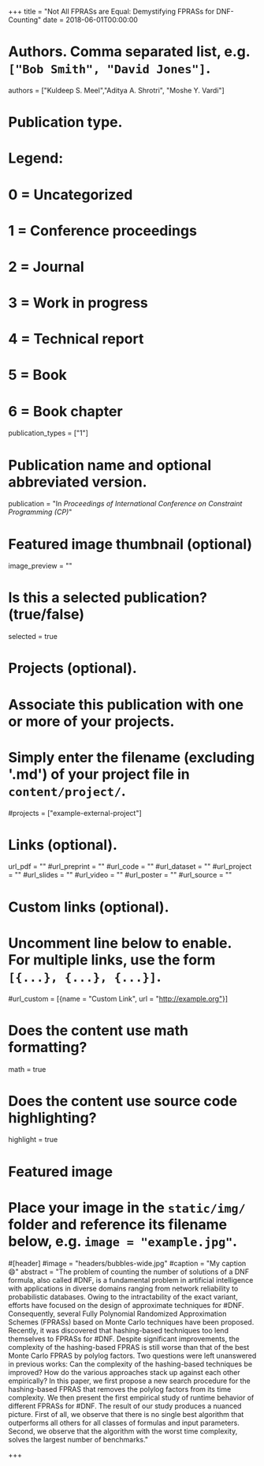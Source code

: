 +++
title = "Not All FPRASs are Equal: Demystifying FPRASs for DNF-Counting"
date = 2018-06-01T00:00:00

# Authors. Comma separated list, e.g. `["Bob Smith", "David Jones"]`.
authors = ["Kuldeep S. Meel","Aditya A. Shrotri", "Moshe Y. Vardi"]

# Publication type.
# Legend:
# 0 = Uncategorized
# 1 = Conference proceedings
# 2 = Journal
# 3 = Work in progress
# 4 = Technical report
# 5 = Book
# 6 = Book chapter
publication_types = ["1"]

# Publication name and optional abbreviated version.
publication = "In *Proceedings of International Conference on Constraint Programming (CP)*"


# Featured image thumbnail (optional)
image_preview = ""

# Is this a selected publication? (true/false)
selected = true

# Projects (optional).
#   Associate this publication with one or more of your projects.
#   Simply enter the filename (excluding '.md') of your project file in `content/project/`.
#projects = ["example-external-project"]


# Links (optional).
url_pdf = ""
#url_preprint = ""
#url_code = ""
#url_dataset = ""
#url_project = ""
#url_slides = ""
#url_video = ""
#url_poster = ""
#url_source = ""

# Custom links (optional).
#   Uncomment line below to enable. For multiple links, use the form `[{...}, {...}, {...}]`.
#url_custom = [{name = "Custom Link", url = "http://example.org"}]

# Does the content use math formatting?
math = true

# Does the content use source code highlighting?
highlight = true

# Featured image
# Place your image in the `static/img/` folder and reference its filename below, e.g. `image = "example.jpg"`.
#[header]
#image = "headers/bubbles-wide.jpg"
#caption = "My caption :smile:"
abstract = "The problem of counting the number of solutions of a DNF formula, also called #DNF, is a fundamental problem in artificial intelligence with applications in diverse domains ranging from network reliability to probabilistic databases. Owing to the intractability of the exact variant, efforts have focused on the design of approximate techniques for #DNF. Consequently, several Fully Polynomial Randomized Approximation Schemes (FPRASs) based on Monte Carlo techniques have been proposed. Recently, it was discovered that hashing-based techniques too lend themselves to FPRASs for #DNF. Despite significant improvements, the complexity of the hashing-based FPRAS is still worse than that of the best Monte Carlo FPRAS by polylog factors. Two questions were left unanswered in previous works: Can the complexity of the hashing-based techniques be improved? How do the various approaches stack up against each other empirically? In this paper, we first propose a new search procedure for the hashing-based FPRAS that removes the polylog factors from its time complexity. We then present the first empirical study of runtime behavior of different FPRASs for #DNF. The result of our study produces a nuanced picture. First of all, we observe that there is no single best algorithm that outperforms all others for all classes of formulas and input parameters. Second, we observe that the algorithm with the worst time complexity, solves the largest number of benchmarks."

+++
